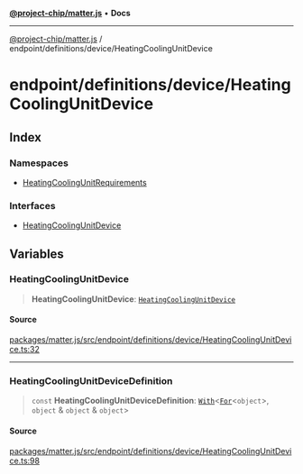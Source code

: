 [**@project-chip/matter.js**](../../../../README.md) • **Docs**

***

[@project-chip/matter.js](../../../../modules.md) / endpoint/definitions/device/HeatingCoolingUnitDevice

# endpoint/definitions/device/HeatingCoolingUnitDevice

## Index

### Namespaces

- [HeatingCoolingUnitRequirements](namespaces/HeatingCoolingUnitRequirements/README.md)

### Interfaces

- [HeatingCoolingUnitDevice](interfaces/HeatingCoolingUnitDevice.md)

## Variables

### HeatingCoolingUnitDevice

> **HeatingCoolingUnitDevice**: [`HeatingCoolingUnitDevice`](interfaces/HeatingCoolingUnitDevice.md)

#### Source

[packages/matter.js/src/endpoint/definitions/device/HeatingCoolingUnitDevice.ts:32](https://github.com/project-chip/matter.js/blob/7a8cbb56b87d4ccf34bec5a9a95ab40a1711324f/packages/matter.js/src/endpoint/definitions/device/HeatingCoolingUnitDevice.ts#L32)

***

### HeatingCoolingUnitDeviceDefinition

> `const` **HeatingCoolingUnitDeviceDefinition**: [`With`](../../../../node/export/-internal-/README.md#withbsb)\<[`For`](../../../../behavior/cluster/export/-internal-/namespaces/EndpointType/README.md#fort)\<`object`\>, `object` & `object` & `object`\>

#### Source

[packages/matter.js/src/endpoint/definitions/device/HeatingCoolingUnitDevice.ts:98](https://github.com/project-chip/matter.js/blob/7a8cbb56b87d4ccf34bec5a9a95ab40a1711324f/packages/matter.js/src/endpoint/definitions/device/HeatingCoolingUnitDevice.ts#L98)
